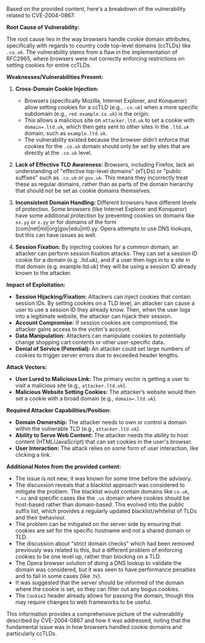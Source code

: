 Based on the provided content, here's a breakdown of the vulnerability related to CVE-2004-0867:

**Root Cause of Vulnerability:**

The root cause lies in the way browsers handle cookie domain attributes, specifically with regards to country code top-level domains (ccTLDs) like `.co.uk`. The vulnerability stems from a flaw in the implementation of RFC2965, where browsers were not correctly enforcing restrictions on setting cookies for entire ccTLDs.

**Weaknesses/Vulnerabilities Present:**

1.  **Cross-Domain Cookie Injection:**
    *   Browsers (specifically Mozilla, Internet Explorer, and Konqueror) allow setting cookies for a ccTLD (e.g., `.co.uk`) when a more specific subdomain (e.g., `red.example.co.uk`) is the origin.
    *   This allows a malicious site on `attacker.ltd.uk` to set a cookie with `domain=.ltd.uk`, which then gets sent to other sites in the `.ltd.uk` domain, such as `example.ltd.uk`.
    *   The vulnerability existed because the browser didn't enforce that cookies for the `.co.uk` domain should only be set by sites that are directly at the `.co.uk` level.

2.  **Lack of Effective TLD Awareness:** Browsers, including Firefox, lack an understanding of "effective top-level domains" (eTLDs) or "public suffixes" such as `.co.uk` or `gov.uk`. This means they incorrectly treat these as regular domains, rather than as parts of the domain hierarchy that should not be set as cookie domains themselves.
3.  **Inconsistent Domain Handling:** Different browsers have different levels of protection. Some browsers (like Internet Explorer and Konqueror) have some additional protection by preventing cookies on domains like `xx.yy` or `x.yy` or for domains of the form (com|net|mil|org|gov|edu|int).yy.  Opera attempts to use DNS lookups, but this can have issues as well.
4.  **Session Fixation:** By injecting cookies for a common domain, an attacker can perform session fixation attacks. They can set a session ID cookie for a domain (e.g. .ltd.uk), and if a user then logs in to a site in that domain (e.g. example.ltd.uk) they will be using a session ID already known to the attacker.

**Impact of Exploitation:**

*   **Session Hijacking/Fixation:** Attackers can inject cookies that contain session IDs. By setting cookies on a TLD level, an attacker can cause a user to use a session ID they already know. Then, when the user logs into a legitimate website, the attacker can hijack their session.
*   **Account Compromise:** If session cookies are compromised, the attacker gains access to the victim's account.
*   **Data Manipulation:** Attackers can manipulate cookies to potentially change shopping cart contents or other user-specific data.
*   **Denial of Service (Potential):** An attacker could set large numbers of cookies to trigger server errors due to exceeded header lengths.

**Attack Vectors:**

*   **User Lured to Malicious Link:** The primary vector is getting a user to visit a malicious site (e.g., `attacker.ltd.uk`).
*   **Malicious Website Setting Cookies:** The attacker’s website would then set a cookie with a broad domain (e.g., `domain=.ltd.uk`).

**Required Attacker Capabilities/Position:**

*   **Domain Ownership:** The attacker needs to own or control a domain within the vulnerable TLD (e.g., `attacker.ltd.uk`).
*   **Ability to Serve Web Content:** The attacker needs the ability to host content (HTML/JavaScript) that can set cookies in the user's browser.
*   **User Interaction:** The attack relies on some form of user interaction, like clicking a link.

**Additional Notes from the provided content:**

*   The issue is not new; it was known for some time before the advisory.
*   The discussion reveals that a blacklist approach was considered to mitigate the problem. The blacklist would contain domains like `co.uk`, `*.nz` and specific cases like the `.us` domain where cookies should be host-based rather than domain-based.  This evolved into the public suffix list, which provides a regularly updated blacklist/whitelist of TLDs and their behaviour.
*   The problem can be mitigated on the server side by ensuring that cookies are set for the specific hostname and not a shared domain or TLD.
*   The discussion about "strict domain checks" which had been removed previously was related to this, but a different problem of enforcing cookies to be one level up, rather than blocking on a TLD.
*   The Opera browser solution of doing a DNS lookup to validate the domain was considered, but it was seen to have performance penalties and to fail in some cases (like .tv).
*   It was suggested that the server should be informed of the domain where the cookie is set, so they can filter out any bogus cookies.
*   The `Cookie2` header already allows for passing the domain, though this may require changes to web frameworks to be useful.

This information provides a comprehensive picture of the vulnerability described by CVE-2004-0867 and how it was addressed, noting that the fundamental issue was in how browsers handled cookie domains and particularly ccTLDs.